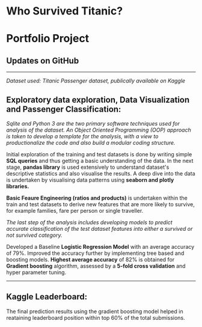 # Who Survived Titanic?
# Portfolio Project

## Updates on GitHub
***
*Dataset used: Titanic Passenger dataset, publically available on Kaggle*

## Exploratory data exploration, Data Visualization and Passenger Classification:
*Sqlite and Python 3 are the two primary software techniques used for analysis of the dataset. An Object Oriented Programming (OOP) approach is taken to develop a template for the analysis, with a view to productionalize the code and also build a modular coding structure.*

Initial exploration of the training and test datasets is done by writing simple **SQL queries** and thus getting a basic understanding of the data. In the next stage, **pandas library** is used extensively to understand dataset's descriptive statistics and also visualise the results. A deep dive into the data is undertaken by visualising data patterns using **seaborn and plotly libraries.** 

**Basic Feaure Engineering (ratios and products)** is undertaken within the train and test datasets to derive new features that are more likely to survive, for example families, fare per person or single traveller. 

*The last step of the analysis includes developing models to predict accurate classification of the test dataset features into either a survived or not survived category.*

Developed a Baseline **Logistic Regression Model** with an average accuracy of 79%. Improved the accuracy further by implementing tree based and boosting models. **Highest average accuracy** of 82% is obtained for **Gradient boosting** algorithm, assessed by a **5-fold cross validation** and hyper parameter tuning. 


***


## Kaggle Leaderboard:
The final prediction results using the gradient boosting model helped in reataining leaderboard position within top 60% of the total submissions. 
